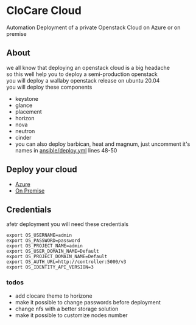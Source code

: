 # CloCare Cloud
Automation Deployment of a private Openstack Cloud on Azure or on premise
## About
we all know that deploying an openstack cloud is a big headache   
so this well help you to deploy a semi-production openstack     
you will deploy a wallaby openstack release on ubuntu 20.04   
you will deploy these components   
- keystone
- glance
- placement
- horizon
- nova
- neutron
- cinder   
- you can also deploy barbican, heat and magnum, just uncomment it's names in [ansible/deploy.yml](/ansible/deploy.yml) lines 48-50
## Deploy your cloud
- [Azure](azure/README.md)
- [On Premise](/on-premise.md)

## Credentials
afetr deployment you will need these credentials 
```
export OS_USERNAME=admin
export OS_PASSWORD=password
export OS_PROJECT_NAME=admin
export OS_USER_DOMAIN_NAME=Default
export OS_PROJECT_DOMAIN_NAME=Default
export OS_AUTH_URL=http://controller:5000/v3
export OS_IDENTITY_API_VERSION=3
```
### todos
- add clocare theme to horizone
- make it possible to change passwords before deployment
- change nfs with a better storage solution
- make it possible to customize nodes number